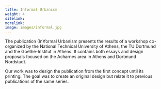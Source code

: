 ```yaml
---
title: Informal Urbanism
weight: 4
sitelink: 
morelink: 
image: images/informal.jpg
---
```


The publication (In)formal Urbanism presents the results of a workshop co-organized by the National Technical University of Athens, the TU Dortmund and the Goethe-Institut in Athens. It contains both essays and design proposals focused on the Acharnes area in Athens and Dortmund Nordstadt.

Our work was to design the publication from the first concept until its printing. The goal was to create an original design but relate it to previous publications of the same series. 